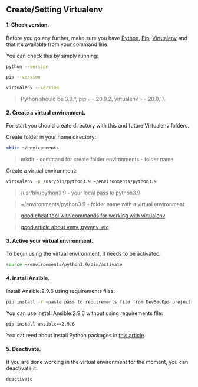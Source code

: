 ## Create/Setting Virtualenv ##

#### 1. Check version. ####

Before you go any further, make sure you have [Python](https://docs.python.org/3.9/), [Pip](https://pip.pypa.io/en/stable/), [Virtualenv](Virtualenv) and that it’s available from your command line.

 You can check this by simply running:

```sh
python --version
```
```sh
pip --version
```
```sh
virtualenv --version
```

> Python should be 3.9.*, pip == 20.0.2, virtualenv ==	20.0.17.

#### 2. Create a virtual environment. ####

For start you should create directory with this and future Virtualenv folders.

 Create folder in your home directory:

```sh
mkdir ~/environments
```
> mkdir - command for create folder
> environments - folder name

 Create a virtual environment:

```sh
virtualenv -p /usr/bin/python3.9 ~/environments/python3.9
```
> /usr/bin/python3.9 - your local pass to python3.9

> ~/environments/python3.9 - folder name with a virtual environment

> [good cheat tool with commands for working with virtualenv](https://gist.github.com/frfahim/73c0fad6350332cef7a653bcd762f08d)

> [good article about venv, pyvenv, etc](https://stackoverflow.com/questions/41573587/what-is-the-difference-between-venv-pyvenv-pyenv-virtualenv-virtualenvwrappe)

#### 3. Active your virtual environment. ####

 To begin using the virtual environment, it needs to be activated:

```sh
source ~/environments/python3.9/bin/activate
```

#### 4. Install Ansible. ####

 Install Ansible:2.9.6 using requirements files:

```sh
pip install -r <paste pass to requirements file from DevSecOps project>
```

 You can use install Ansible:2.9.6 without using requirements file:

```sh
pip install ansible==2.9.6
```

You cat reed about install Python packages in [this article](https://packaging.python.org/en/latest/guides/installing-using-pip-and-virtual-environments/).

#### 5. Deactivate. ####

If you are done working in the virtual environment for the moment, you can deactivate it:

```sh
deactivate
```
